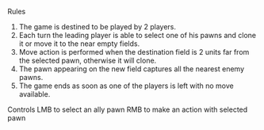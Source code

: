 Rules
1. The game is destined to be played by 2 players.
2. Each turn the leading player is able to select one of his pawns and
clone it or move it to the near empty fields.
3. Move action is performed when the destination field is 2 units far from
the selected pawn, otherwise it will clone.
4. The pawn appearing on the new field captures all the nearest enemy
pawns.
5. The game ends as soon as one of the players is left with no move
available.

Controls
LMB to select an ally pawn
RMB to make an action with selected pawn
